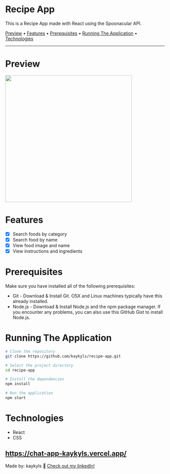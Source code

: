 <div>
<h1>Recipe App</h1>
<p>This is a Recipe App made with React using the Spoonacular API.</p>

<p>
  <a href="#preview">Preview</a> •
  <a href="#features">Features</a> •
  <a href="#prerequisites">Prerequisites</a> •
  <a href="#running-the-application">Running The Application</a> •
  <a href="#technologies">Technologies</a>
</p>
</div>

---

# Preview
<a href="https://chat-app-kaykyls.vercel.app/"><img height="400px" width="400px" src="https://kaykyls.github.io/img/recipe-app.png"/></a>

# Features
- [x] Search foods by category
- [x] Search food by name
- [x] View food image and name
- [x] View instructions and ingredients

# Prerequisites
Make sure you have installed all of the following prerequisites:

- Git - Download & Install Git. OSX and Linux machines typically have this already installed.
- Node.js - Download & Install Node.js and the npm package manager. If you encounter any problems, you can also use this GitHub Gist to install Node.js.

# Running The Application
```bash
# Clone the repository
git clone https://github.com/kaykyls/recipe-app.git

# Select the project directory
cd recipe-app

# Install the dependencies
npm install

# Run the application
npm start
```

# Technologies
- React
- CSS

https://chat-app-kaykyls.vercel.app/
---
Made by: kaykyls 👋 [Check out my linkedIn!](https://www.linkedin.com/in/devkayky)
